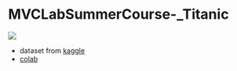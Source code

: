 # MVCLabSummerCourse-_Titanic

![](https://i.imgur.com/9m5yfyO.png)

- dataset from [kaggle](https://www.kaggle.com/competitions/titanic/overview)
- [colab](https://colab.research.google.com/drive/1e3bphY5e8pZ-Zly87XQlNCY03H-LLMLh?usp=sharing)
